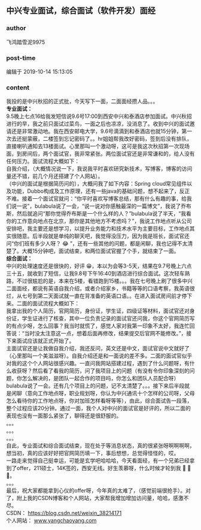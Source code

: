 ## 中兴专业面试，综合面试（软件开发）面经
### author 
飞鸿踏雪泥9975
### post-time 

编辑于  2019-10-14 15:13:05
### content 
<div class="post-topic-des nc-post-content">
 <div>
  我投的是中兴秋招的正式批，今天写下一面，二面面经攒人品。。。
 </div>
 <div>
  <strong>
   专业面试：
  </strong>
 </div>
 <div>
  9.5晚上七点16给我发短信说9.6号17:00到西安中兴和泰酒店参加面试。中兴秋招进行的早，我之前只面试过菜鸟，一面之后也凉凉，没消息了。收到中兴的面试邀请还是非常激动地。我在西安邮电大学，9.6号滴滴到和泰酒店也就15分钟，第一次去还挺蒙蔽，二楼签到忘记密码了。。hr姐姐帮我改好密码，签到后没有排队，直接喇叭通知去13楼面试。心里那叫一个激动呀，这可是我这次秋招第一次现场面，到房间后，两个面试官，我非常紧张。两位面试官还是非常谦和的，给人没有任何压力。面试流程大概如下：
 </div>
 <div>
  自我介绍，（大概情况说一下，我说我平时喜欢研究新技术，写博客，博客的访问量还不错，前几个月还搭建了个人网站）。
  <br/>
 </div>
 <div>
  （中兴的面试是根据简历问的），大概问我了如下内容：Spring cloud常见组件以及功能，Dubbo构成及工作原理，还有一些java的基础问题，想不起来了，反正不难。接着一个面试官就问：“你平时喜欢写博客总结，那有什么有趣的事，给我们说一说”，bulabula说了一会，“说一说对你感触最深的一篇博文”，我说了乔布斯，然后就追问“那你觉得乔布斯是一个什么样的人？”bulabula说了半天，“我看你的工作意向地点在北京，那你是其他地方不考虑吗？”，我说工作地点听从公司安排吧，我主要还是想学习，以提升业务能力和技术水平为主要目标，工作地点其实很随意。后半段就是单纯的聊天吧，我觉得没压力，因为我是班长，面试官还问“你们班有多少人呀？
  <span>
   😂
  </span>
  ”，还有一些其他的问题，都是闲聊，我也记得不太清楚了。大概15分钟吧，面试结束，和两位面试官握了个手，就结束了一面。
  <br/>
 </div>
 <div>
  <strong>
   综合面试：
  </strong>
 </div>
 <div>
  <strong>
  </strong>
  中兴的处理速度还是很快的，好评
  <span>
   😁，本以为会等3-5天，结果在9.7号晚上六点三十五，就收到了短信，让我9.8号下午16:40到酒店进行综合面试。这次轻车熟路，不过很尴尬的是，本来在5楼，看错跑到15楼。。。我在七号晚上刷了很多中兴二面面经，都说有英语自我介绍，或者介绍家乡，书籍等等的口语考察，我英语很烂，从七号到第二天面试就一直在背准备的英语口语。。在进入面试房间前才停下来。二面的面试流程大概如下：
  </span>
 </div>
 <div>
  <span>
   我拿出我的个人简历，官网简历，身份证，学生证，四级证等材料，面试官还对身份证，学生证进行了核查，其中一位负责记录的面试官还问我，你这个官网简历写的有点少呀，怎么回事？我当时就慌了，感觉人家对我第一印象不太好，我连忙回答说：“当时没太注意这一点，想着后面再修改，结果提交后官网不能修改。”，接下来面试应该就正式开始了。
   <br/>
  </span>
 </div>
 <div>
  <span>
   主面试官还是让我做自我介绍，我还反问，英文还是中文，面试官说中文就好了（心里那叫一个美滋滋呀）。自我介绍还是和一面说的差不多。二面的面试官似乎对我的这个个人网站很感兴趣。一直问我网站搭建过程，遇到了什么问题呀，有什么收获呀？然后看了看我的简历，问了我项目上的问题（有没有令你印象深刻的问题，你怎么解决的，是团队一起合作的项目吗，你怎么和团队人员配合呀）bulabula说了一会。还有几个项目上的问题，记不太清楚了。。。接下来后半段就是闲聊（意向工作地点呀，职业规划呀，你认为中兴通讯十个怎样的公司呀，父母怎么看待你的工作地点呀，你对加班怎样看呀等等），由此，综合面试告一段落，整个过程应该20分钟。通过一面，我个人对中兴的面试官是好评的，所以二面的表现也没有一面那么紧张了，聊得还是很舒服的。
  </span>
 </div>
 <div>
  。。。
 </div>
 <div>
  。。。
 </div>
 <div>
  。。。
 </div>
 <div>
  自此，专业面试和综合面试结束，现在处于等消息状态，真的很紧张呀啊啊啊啊，想当初，真的应该好好把官网简历填一下，事后想想，总觉得怪怪的，哎。
 </div>
 <div>
  一路走来觉得自己挺幸运，可能是玄学吧哈哈哈，今天看面经，有一个兄弟已经拿到了offer，211硕士，14K签的，西安无线。好生羡慕呀，什么时候才轮到我
  <span>
   🤑
  </span>
  <span>
   🤑
  </span>
  <span>
   🤑。
  </span>
 </div>
 <div>
  。。。
 </div>
 <div>
  最后，祝大家都能拿到心仪的offer呀，今年真的太难了，（感觉前端很抢手）。对了，附上我的CSDN博客和个人网站，大家帮我增加增加访问量，哈哈，感激不尽。
 </div>
 <div>
  CSDN：
  <a href="https://blog.csdn.net/weixin_38214171" target="_blank">
   https://blog.csdn.net/weixin_38214171
  </a>
 </div>
 <div>
  个人网站：
  <a href="http://www.yangchaoyang.com" target="_blank">
   www.yangchaoyang.com
  </a>
 </div>
</div>
